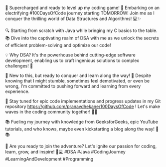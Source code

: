 🚀 Supercharged and ready to level up my coding game! 🌟 Embarking on an electrifying #100DaysOfCode journey starting TOMORROW! Join me as I conquer the thrilling world of Data Structures and Algorithms! 💻✨

🔍 Starting from scratch with Java while bringing my C basics to the table. 📚 Dive into the captivating realm of DSA with me as we unlock the secrets of efficient problem-solving and optimize our code!

💡 Why DSA? It's the powerhouse behind cutting-edge software development, enabling us to craft ingenious solutions to complex challenges! 🚀

👶 New to this, but ready to conquer and learn along the way! 💪 Despite knowing that I might stumble, sometimes feel demotivated, or even be wrong, I'm committed to pushing forward and learning from every experience.

📂 Stay tuned for epic code implementations and progress updates in my Git repository https://github.com/pranavdhekane/100DaysOfCode ! Let's make waves in the coding community together! 🌊💥

📚 Fueling my journey with knowledge from GeeksforGeeks, epic YouTube tutorials, and who knows, maybe even kickstarting a blog along the way! 🚀📚

🎉 Are you ready to join the adventure? Let's ignite our passion for coding, learn, grow, and inspire! 💪💻 #DSA #Java #CodingJourney #LearningAndDevelopment #Programming
